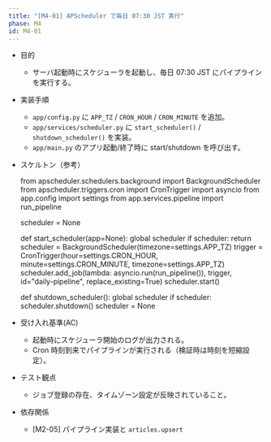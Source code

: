 ```yaml
---
title: "[M4-01] APScheduler で毎日 07:30 JST 実行"
phase: M4
id: M4-01
---
```


- 目的
  - サーバ起動時にスケジューラを起動し、毎日 07:30 JST にパイプラインを実行する。
- 実装手順
  - `app/config.py` に `APP_TZ` / `CRON_HOUR` / `CRON_MINUTE` を追加。
  - `app/services/scheduler.py` に `start_scheduler()` / `shutdown_scheduler()` を実装。
  - `app/main.py` のアプリ起動/終了時に start/shutdown を呼び出す。
- スケルトン（参考）
  
  from apscheduler.schedulers.background import BackgroundScheduler
  from apscheduler.triggers.cron import CronTrigger
  import asyncio
  from app.config import settings
  from app.services.pipeline import run_pipeline

  scheduler = None

  def start_scheduler(app=None):
      global scheduler
      if scheduler:
          return
      scheduler = BackgroundScheduler(timezone=settings.APP_TZ)
      trigger = CronTrigger(hour=settings.CRON_HOUR, minute=settings.CRON_MINUTE, timezone=settings.APP_TZ)
      scheduler.add_job(lambda: asyncio.run(run_pipeline()), trigger, id="daily-pipeline", replace_existing=True)
      scheduler.start()

  def shutdown_scheduler():
      global scheduler
      if scheduler:
          scheduler.shutdown()
          scheduler = None
  
- 受け入れ基準(AC)
  - 起動時にスケジューラ開始のログが出力される。
  - Cron 時刻到来でパイプラインが実行される（検証時は時刻を短縮設定）。
- テスト観点
  - ジョブ登録の存在、タイムゾーン設定が反映されていること。
- 依存関係
  - [M2-05] パイプライン実装と `articles.upsert`